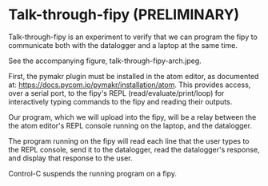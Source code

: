 # Talk-through-fipy (PRELIMINARY)

Talk-through-fipy is an experiment to verify that we can program the
fipy to communicate both with the datalogger and a laptop at the same
time.

See the accompanying figure, talk-through-fipy-arch.jpeg.

First, the pymakr plugin must be installed in the atom editor, as
documented at: https://docs.pycom.io/pymakr/installation/atom. This
provides access, over a serial port, to the fipy's REPL
(read/evaluate/print/loop) for interactively typing commands to the
fipy and reading their outputs.

Our program, which we will upload into the fipy, will be a relay
between the the atom editor's REPL console running on the laptop, and
the datalogger.

The program running on the fipy will read each line that the user
types to the REPL console, send it to the datalogger, read the
datalogger's response, and display that response to the user.

Control-C suspends the running program on a fipy.
